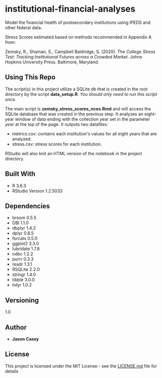 # institutional-financial-analyses

Model the financial health of postsecondary institutions using IPEDS and other federal data.

Stress Scores estimated based on methods recommended in Appendix A from:

Zemsky, R., Shaman, S., Campbell Baldridge, S. (2020). _The College Stress Test: Tracking Institutional Futures across a Crowded Market_. Johns Hopkins University Press.  Baltimore, Maryland.

## Using This Repo

The script(s) in this project utilize a SQLite db that is created in the root directory by the script **data_setup.R**.  _You should only need to run this script once_.

The main script is **zemsky_stress_scores_nces.Rmd** and will access the SQLite database that was created in the previous step.  It analyzes an eight-year window of data ending with the collection year set in the parameter _year_ at the top of the page.  It outputs two datafiles:

* metrics.csv: contains each institution's values for all eight years that are analyzed.
* stress.csv: stress scores for each institution.

RStudio will also knit an HTML version of the notebook in the project directory.

## Built With

* R 3.6.3
* RStudio Version 1.2.5033

## Dependencies

* broom     0.5.5
* DBI       1.1.0
* dbplyr    1.4.2
* dplyr     0.8.5
* forcats   0.5.0
* ggplot2   3.3.0
* lubridate 1.7.8
* odbc      1.2.2
* purrr     0.3.3
* readr     1.3.1
* RSQLite   2.2.0
* stringr   1.4.0
* tibble    3.0.0
* tidyr     1.0.2

## Versioning

1.0

## Author

* **Jason Casey**

## License

This project is licensed under the MIT License - see the [LICENSE.md](LICENSE.md) file for details

